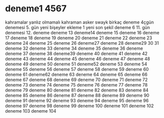 # deneme1    4567
kahramalar yanlız olmamalı
kahraman asker swayk
birkaç deneme
4çgün denemesi
5. gün yeni bişeyler
ekleme 1
yeni
son şekil
deneme 6
11. gün denemesi
12. deneme
deneme 13
deneme14
deneme 15
deneme 16
deneme 17
deneme 18
deneme 19
deneme 20
deneme 21
deneme 22
deneme 23
deneme 24
deneme 25
deneme 26
deneme27
deneme 28
deneme29
30
31 deneme
32 deneme
33 deneme
34 deneme
35 deneme
36 deneme
deneme 37
deneme 38
deneme39
deneme 40
deneme 41
deneme 42
deneme 43
deneme 44
deneme 45
deneme 46
deneme 47
deneme 48
deneme 49
deneme 50
deneme 51
deneme52
deneme 53
deneme 54
deneme 55
deneme 56
deneme 57
deneme 58
deneme 59
deneme 60
deneme 61
deneme62
deneme 63
deneme 64
deneme 65
deneme 66
deneme 67
deneme 68
deneme 69
deneme 70
deneme 71
deneme 72
deneme 73
deneme 74
deneme 75
deneme 76
deneme 77
deneme 78
deneme 79
deneme 80
deneme 81
deneme 82
deneme 83
deneme 84
deneme 85
deneme 86
deneme 87
deneme 88
deneme 89
deneme 90
deneme 91
deneme 92
deneme 93
deneme 94
deneme 95
deneme 96
deneme 97
deneme 98
deneme 99
deneme 100
deneme 101
deneme 102
deneme 103
deneme 104
